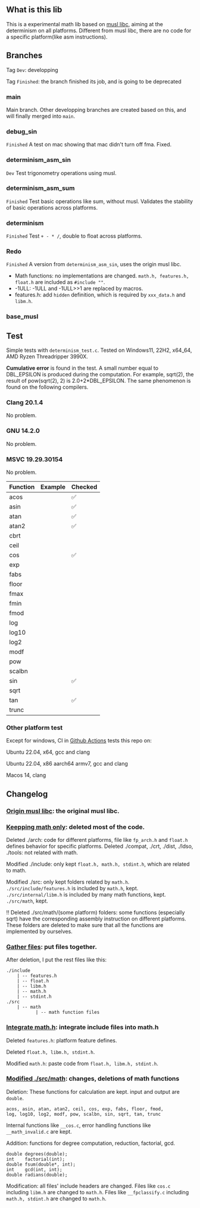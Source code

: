 ## What is this lib
This is a experimental math lib based on [musl libc](https://musl.libc.org/), aiming at the determinism on all platforms. Different from musl libc, there are no code for a specific platform(like asm instructions). 

## Branches
Tag `Dev`: developping

Tag `Finished`: the branch finished its job, and is going to be deprecated
### main
Main branch. Other developping branches are created based on this, and will finally merged into `main`.
### debug_sin
`Finished` A test on mac showing that mac didn't turn off fma. Fixed.
### determinism_asm_sin
`Dev` Test trigonometry operations using musl. 
### determinism_asm_sum
`Finished` Test basic operations like sum, without musl. Validates the stability of basic operations across platforms.
### determinism
`Finished` Test `+ - * /`, double to float across platforms.
### Redo
`Finished` A version from `determinism_asm_sin`, uses the origin musl libc.

- Math functions: no implementations are changed. `math.h, features.h, float.h` are included as `#include ""`.
- -1ULL: -1ULL and -1ULL>>1 are replaced by macros.
- features.h: add `hidden` definition, which is required by `xxx_data.h` and `libm.h`.
### base_musl

## Test
Simple tests with `determinism_test.c`. Tested on Windows11, 22H2, x64_64, AMD Ryzen Threadripper 3990X. 

**Cumulative error** is found in the test. A small number equal to DBL_EPSILON is produced during the computation. 
For example, sqrt(2), the result of pow(sqrt(2), 2) is 2.0+2*DBL_EPSILON. The same phenomenon is found on the following compilers. 
### Clang 20.1.4
No problem.
### GNU 14.2.0
No problem.
### MSVC 19.29.30154
No problem.

| Function        | Example                         | Checked   |
| --------------- | ------------------------------- | --------- |
| acos            |                                 | ✅       |
| asin            |                                 | ✅       |
| atan            |                                 | ✅       |
| atan2           |                                 | ✅       |
| cbrt            |                                 |        |
| ceil            |                                 |        |
| cos             |                                 | ✅       |
| exp             |                                 |        |
| fabs            |                                 |        |
| floor           |                                 |        |
| fmax            |                                 |        |
| fmin            |                                 |        |
| fmod            |                                 |        |
| log             |                                 |        |
| log10           |                                 |        |
| log2            |                                 |        |
| modf            |                                 |        |
| pow             |                                 |        |
| scalbn          |                                 |        |
| sin             |                                 | ✅       |
| sqrt            |                                 |        |
| tan             |                                 | ✅       |
| trunc           |                                 |        |


### Other platform test
Except for windows, CI in [Github Actions](https://github.com/PrimedErwin/deterministic-math/actions) tests this repo on:

Ubuntu 22.04, x64, gcc and clang

Ubuntu 22.04, x86 aarch64 armv7, gcc and clang

Macos 14, clang

## Changelog
### [Origin musl libc](https://github.com/PrimedErwin/deterministic-math/commit/a5c1df1e2ae5a744c28a7bc4167d0b90ceec297e): the original musl libc.
### [Keepping math only](https://github.com/PrimedErwin/deterministic-math/commit/00146e092a89ddc9d3afb56438dee311981978af): deleted most of the code.
Deleted ./arch: code for different platforms, file like `fp_arch.h` and `float.h` defines behavior for specific platforms. 
Deleted ./compat, ./crt, ./dist, ./ldso, ./tools: not related with math. 

Modified ./include: only kept `float.h, math.h, stdint.h`, which are related to math. 

Modified ./src: only kept folders related by `math.h`. `./src/include/features.h` is included by `math.h`, kept. `./src/internal/libm.h` is included by many math functions, kept. `./src/math`, kept. 

!! Deleted ./src/math/(some platform) folders: some functions (especially sqrt) have the corresponding assembly instruction on different platforms. These folders are deleted to make sure that all the functions are implemented by ourselves.
### [Gather files](https://github.com/PrimedErwin/deterministic-math/commit/afa45a78c17b8a86d1a86f90bff9920d93849d34): put files together. 
After deletion, I put the rest files like this:
```
./include
    | -- features.h
    | -- float.h
    | -- libm.h
    | -- math.h
    | -- stdint.h
./src
    | -- math
           | -- math function files
```
### [Integrate math.h](https://github.com/PrimedErwin/deterministic-math/commit/1f3874a66037aa904484768fde94a3ef943114a1): integrate include files into math.h
Deleted `features.h`: platform feature defines.

Deleted `float.h, libm.h, stdint.h`.

Modified `math.h`: paste code from `float.h, libm.h, stdint.h`.
### [Modified ./src/math](https://github.com/PrimedErwin/deterministic-math/commit/98724ef2ca8a03c80a0afd570c4b217fe95fb210): changes, deletions of math functions
Deletion: These functions for calculation are kept. input and output are `double`.
```
acos, asin, atan, atan2, ceil, cos, exp, fabs, floor, fmod, 
log, log10, log2, modf, pow, scalbn, sin, sqrt, tan, trunc
```
Internal functions like `__cos.c`, error handling functions like `__math_invalid.c` are kept.

Addition: functions for degree computation, reduction, factorial, gcd. 
```
double degrees(double);
int    factorial(int);
double fsum(double*, int);
int    gcd(int, int);
double radians(double);
```

Modification: all files' include headers are changed. 
Files like `cos.c` including `libm.h` are changed to `math.h`.
Files like `__fpclassify.c` including `math.h, stdint.h` are changed to `math.h`.


